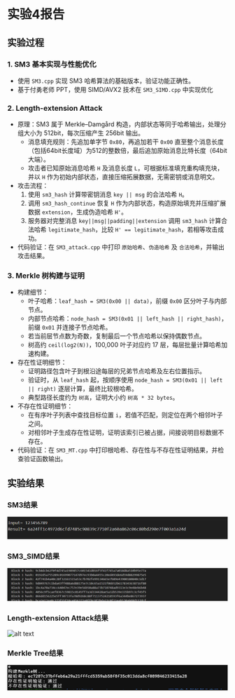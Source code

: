 # 实验4报告

## 实验过程
### 1. SM3 基本实现与性能优化

- 使用 `SM3.cpp` 实现 SM3 哈希算法的基础版本，验证功能正确性。
- 基于付勇老师 PPT，使用 SIMD/AVX2 技术在 `SM3_SIMD.cpp` 中实现优化

### 2. Length-extension Attack
- 原理：SM3 属于 Merkle–Damgård 构造，内部状态等同于哈希输出，处理分组大小为 512bit，每次压缩产生 256bit 输出。
  - 消息填充规则：先追加单字节 `0x80`，再追加若干 `0x00` 直至整个消息长度（包括64bit长度域）为512的整数倍，最后追加原始消息比特长度（64bit大端）。
  - 攻击者已知原始消息哈希 `H` 及消息长度 `L`，可根据标准填充重构填充块，并以 `H` 作为初始内部状态，直接压缩拓展数据，无需密钥或消息明文。
- 攻击流程：
  1. 使用 `sm3_hash` 计算带密钥消息 `key || msg` 的合法哈希 `H`。
  2. 调用 `sm3_hash_continue` 恢复 `H` 作为内部状态，构造原始填充并压缩扩展数据 `extension`，生成伪造哈希 `H'`。
  3. 服务器对完整消息 `key||msg||padding||extension` 调用 `sm3_hash` 计算合法哈希 `legitimate_hash`，比较 `H' == legitimate_hash`，若相等攻击成功。
- 代码验证：在 `SM3_attack.cpp` 中打印 `原始哈希`、`伪造哈希` 及 `合法哈希`，并输出攻击结果。

### 3. Merkle 树构建与证明
- 构建细节：
  - 叶子哈希：`leaf_hash = SM3(0x00 || data)`，前缀 `0x00` 区分叶子与内部节点。
  - 内部节点哈希：`node_hash = SM3(0x01 || left_hash || right_hash)`，前缀 `0x01` 并连接子节点哈希。
  - 若当前层节点数为奇数，复制最后一个节点哈希以保持偶数节点。
  - 树高约 `ceil(log2(N))`，100,000 叶子对应约 17 层，每层批量计算哈希加速构建。
- 存在性证明细节：
  - 证明路径包含叶子到根沿途每层的兄弟节点哈希及左右位置指示。
  - 验证时，从 `leaf_hash` 起，按顺序使用 `node_hash = SM3(0x01 || left || right)` 逐层计算，最终比较根哈希。
  - 典型路径长度约为 `树高`，证明大小约 `树高 * 32 bytes`。
- 不存在性证明细节：
  - 在有序叶子列表中查找目标位置 `i`，若值不匹配，则定位在两个相邻叶子之间。
  - 对相邻叶子生成存在性证明，证明该索引已被占据，间接说明目标数据不存在。
- 代码验证：在 `SM3_MT.cpp` 中打印根哈希、存在性与不存在性证明结果，并检查验证函数输出。

## 实验结果
### SM3结果
![alt text](result/SM3.png)
### SM3_SIMD结果
![alt text](result/SM3_SIMD.png)
### Length-extension Attack结果
![alt text](result/attack.png)
### Merkle Tree结果
![alt text](result/MT.png)


